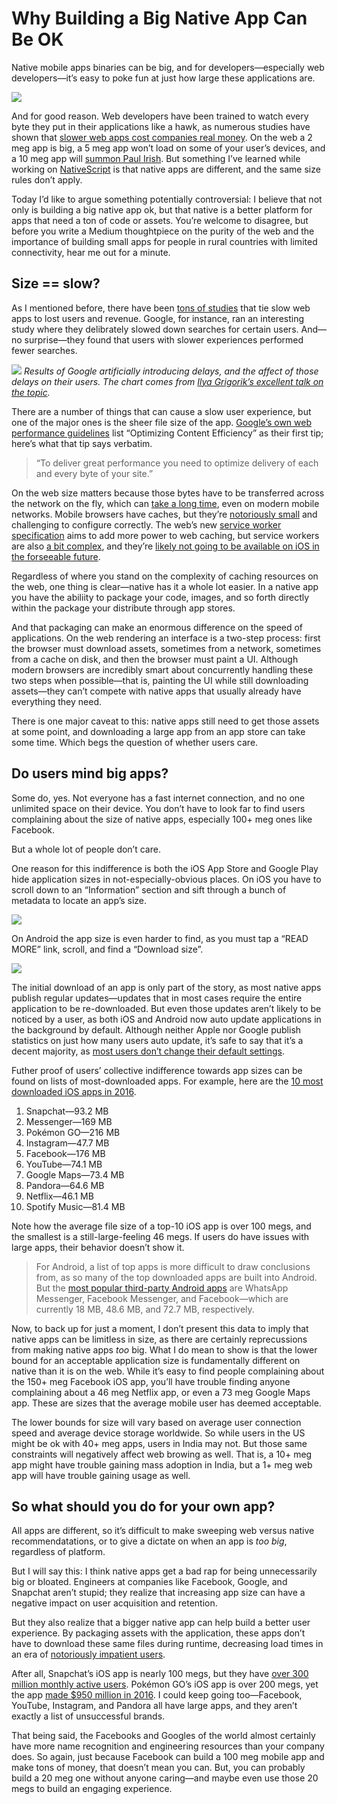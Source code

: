 # Why Building a Big Native App Can Be OK

Native mobile apps binaries can be big, and for developers—especially web developers—it’s easy to poke fun at just how large these applications are.

![](tweet.png)
<!-- https://twitter.com/zachleat/status/766389127751143424 -->

And for good reason. Web developers have been trained to watch every byte they put in their applications like a hawk, as numerous studies have shown that [slower web apps cost companies real money](http://blog.gigaspaces.com/amazon-found-every-100ms-of-latency-cost-them-1-in-sales/). On the web a 2 meg app is big, a 5 meg app won’t load on some of your user’s devices, and a 10 meg app will [summon Paul Irish](https://github.com/reddit/reddit-mobile/issues/247). But something I’ve learned while working on [NativeScript](https://www.nativescript.org) is that native apps are different, and the same size rules don’t apply.

Today I’d like to argue something potentially controversial: I believe that not only is building a big native app ok, but that native is a better platform for apps that need a ton of code or assets. You’re welcome to disagree, but before you write a Medium thoughtpiece on the purity of the web and the importance of building small apps for people in rural countries with limited connectivity, hear me out for a minute.

## Size == slow?

As I mentioned before, there have been [tons of studies](https://mobiforge.com/research-analysis/how-important-is-web-performance) that tie slow web apps to lost users and revenue. Google, for instance, ran an interesting study where they delibrately slowed down searches for certain users. And—no surprise—they found that users with slower experiences performed fewer searches.

![](google-data.png)
*Results of Google artificially introducing delays, and the affect of those delays on their users. The chart comes from [Ilya Grigorik’s excellent talk on the topic](https://www.youtube.com/watch?v=Il4swGfTOSM).*

There are a number of things that can cause a slow user experience, but one of the major ones is the sheer file size of the app. [Google’s own web performance guidelines](https://developers.google.com/web/fundamentals/performance/) list “Optimizing Content Efficiency” as their first tip; here’s what that tip says verbatim.

> “To deliver great performance you need to optimize delivery of each and every byte of your site.”

On the web size matters because those bytes have to be transferred across the network on the fly, which can [take a long time](https://www.igvita.com/2012/07/19/latency-the-new-web-performance-bottleneck/), even on modern mobile networks. Mobile browsers have caches, but they’re [notoriously small](http://www.webperformancetoday.com/2012/07/12/early-findings-mobile-browser-cache-persistence-and-behaviour/) and challenging to configure correctly. The web’s new [service worker specification](https://developers.google.com/web/fundamentals/getting-started/primers/service-workers) aims to add more power to web caching, but service workers are also [a bit complex](http://developer.telerik.com/featured/what-progressive-web-apps-mean-for-the-web/), and they’re [likely not going to be available on iOS in the forseeable future](https://webkit.org/status/#specification-service-workers).

Regardless of where you stand on the complexity of caching resources on the web, one thing is clear—native has it a whole lot easier. In a native app you have the abiliity to package your code, images, and so forth directly within the package your distribute through app stores. 

And that packaging can make an enormous difference on the speed of applications. On the web rendering an interface is a two-step process: first the browser must download assets, sometimes from a network, sometimes from a cache on disk, and then the browser must paint a UI. Although modern browsers are incredibly smart about concurrently handling these two steps when possible—that is, painting the UI while still downloading assets—they can’t compete with native apps that usually already have everything they need.

There is one major caveat to this: native apps still need to get those assets at some point, and downloading a large app from an app store can take some time. Which begs the question of whether users care.

## Do users mind big apps?

Some do, yes. Not everyone has a fast internet connection, and no one unlimited space on their device. You don’t have to look far to find users complaining about the size of native apps, especially 100+ meg ones like Facebook.

But a whole lot of people don’t care.

One reason for this indifference is both the iOS App Store and Google Play hide application sizes in not-especially-obvious places. On iOS you have to scroll down to an “Information” section and sift through a bunch of metadata to locate an app’s size.

![](ios-facebook-app.png)

On Android the app size is even harder to find, as you must tap a “READ MORE” link, scroll, and find a “Download size”.

![](android-facebook-app.png)

The initial download of an app is only part of the story, as most native apps publish regular updates—updates that in most cases require the entire application to be re-downloaded. But even those updates aren’t likely to be noticed by a user, as both iOS and Android now auto update applications in the background by default. Although neither Apple nor Google publish statistics on just how many users auto update, it’s safe to say that it’s a decent majority, as [most users don’t change their default settings](https://www.uie.com/brainsparks/2011/09/14/do-users-change-their-settings/).

Futher proof of users’ collective indifference towards app sizes can be found on lists of most-downloaded apps. For example, here are the [10 most downloaded iOS apps in 2016](http://mashable.com/2016/12/06/most-downloaded-apps-2016).

1. Snapchat—93.2 MB
1. Messenger—169 MB
1. Pokémon GO—216 MB
1. Instagram—47.7 MB
1. Facebook—176 MB
1. YouTube—74.1 MB
1. Google Maps—73.4 MB
1. Pandora—64.6 MB
1. Netflix—46.1 MB
1. Spotify Music—81.4 MB

Note how the average file size of a top-10 iOS app is over 100 megs, and the smallest is a still-large-feeling 46 megs. If users do have issues with large apps, their behavior doesn’t show it.

> For Android, a list of top apps is more difficult to draw conclusions from, as so many of the top downloaded apps are built into Android. But the [most popular third-party Android apps](https://en.wikipedia.org/wiki/List_of_most_downloaded_Android_applications) are WhatsApp Messenger, Facebook Messenger, and Facebook—which are currently 18 MB, 48.6 MB, and 72.7 MB, respectively.

Now, to back up for just a moment, I don’t present this data to imply that native apps can be limitless in size, as there are certainly reprecussions from making native apps _too_ big. What I do mean to show is that the lower bound for an acceptable application size is fundamentally different on native than it is on the web. While it’s easy to find people complaining about the 150+ meg Facebook iOS app, you’ll have trouble finding anyone complaining about a 46 meg Netflix app, or even a 73 meg Google Maps app. These are sizes that the average mobile user has deemed acceptable.

The lower bounds for size will vary based on average user connection speed and average device storage worldwide. So while users in the US might be ok with 40+ meg apps, users in India may not. But those same constraints will negatively affect web browing as well. That is, a 10+ meg app might have trouble gaining mass adoption in India, but a 1+ meg web app will have trouble gaining usage as well.

## So what should you do for your own app?

All apps are different, so it’s difficult to make sweeping web versus native recommendatations, or to give a dictate on when an app is _too big_, regardless of platform.

But I will say this: I think native apps get a bad rap for being unnecessarily big or bloated. Engineers at companies like Facebook, Google, and Snapchat aren’t stupid; they realize that increasing app size can have a negative impact on user acquisition and retention.

But they also realize that a bigger native app can help build a better user experience. By packaging assets with the application, these apps don’t have to download these same files during runtime, decreasing load times in an era of [notoriously impatient users](http://webdesignfromscratch.com/basics/people-are-impatient/).

After all, Snapchat’s iOS app is nearly 100 megs, but they have [over 300 million monthly active users](http://www.fool.com/investing/2016/11/23/snap-in-3-charts.aspx). Pokémon GO’s iOS app is over 200 megs, yet the app [made $950 million in 2016](http://venturebeat.com/2017/01/17/pokemon-go-generated-revenues-of-950-million-in-2016/). I could keep going too—Facebook, YouTube, Instagram, and Pandora all have large apps, and they aren’t exactly a list of unsuccessful brands.

That being said, the Facebooks and Googles of the world almost certainly have more name recognition and engineering resources than your company does. So again, just because Facebook can build a 100 meg mobile app and make tons of money, that doesn’t mean you can. But, you can probably build a 20 meg one without anyone caring—and maybe even use those 20 megs to build an engaging experience.


